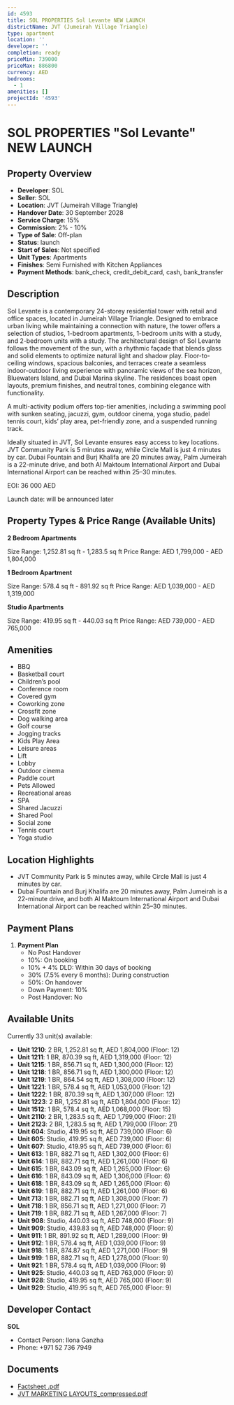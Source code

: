 ```yaml
---
id: 4593
title: SOL PROPERTIES Sol Levante NEW LAUNCH
districtName: JVT (Jumeirah Village Triangle)
type: apartment
location: ''
developer: ''
completion: ready
priceMin: 739000
priceMax: 886800
currency: AED
bedrooms:
  - 1
amenities: []
projectId: '4593'
---
```


# SOL PROPERTIES "Sol Levante" NEW LAUNCH

## Property Overview
- **Developer**: SOL
- **Seller**: SOL
- **Location**: JVT (Jumeirah Village Triangle)
- **Handover Date**: 30 September 2028
- **Service Charge**: 15%
- **Commission**: 2% - 10%
- **Type of Sale**: Off-plan
- **Status**: launch
- **Start of Sales**: Not specified
- **Unit Types**: Apartments
- **Finishes**: Semi Furnished with Kitchen Appliances
- **Payment Methods**: bank_check, credit_debit_card, cash, bank_transfer

## Description
Sol Levante is a contemporary 24-storey residential tower with retail and office spaces, located in Jumeirah Village Triangle. Designed to embrace urban living while maintaining a connection with nature, the tower offers a selection of studios, 1-bedroom apartments, 1-bedroom units with a study, and 2-bedroom units with a study. The architectural design of Sol Levante follows the movement of the sun, with a rhythmic façade that blends glass and solid elements to optimize natural light and shadow play. Floor-to-ceiling windows, spacious balconies, and terraces create a seamless indoor-outdoor living experience with panoramic views of the sea horizon, Bluewaters Island, and Dubai Marina skyline. The residences boast open layouts, premium finishes, and neutral tones, combining elegance with functionality. 

A multi-activity podium offers top-tier amenities, including a swimming pool with sunken seating, jacuzzi, gym, outdoor cinema, yoga studio, padel tennis court, kids’ play area, pet-friendly zone, and a suspended running track.

Ideally situated in JVT, Sol Levante ensures easy access to key locations. JVT Community Park is 5 minutes away, while Circle Mall is just 4 minutes by car. Dubai Fountain and Burj Khalifa are 20 minutes away, Palm Jumeirah is a 22-minute drive, and both Al Maktoum International Airport and Dubai International Airport can be reached within 25–30 minutes.

EOI: 36 000 AED

Launch date: will be announced later

## Property Types & Price Range (Available Units)
**2 Bedroom Apartments**

Size Range: 1,252.81 sq ft - 1,283.5 sq ft
Price Range: AED 1,799,000 - AED 1,804,000

**1 Bedroom Apartment**

Size Range: 578.4 sq ft - 891.92 sq ft
Price Range: AED 1,039,000 - AED 1,319,000

**Studio Apartments**

Size Range: 419.95 sq ft - 440.03 sq ft
Price Range: AED 739,000 - AED 765,000

## Amenities
- BBQ
- Basketball court
- Children’s pool
- Conference room
- Covered gym
- Coworking zone
- Crossfit zone
- Dog walking area
- Golf course
- Jogging tracks
- Kids Play Area
- Leisure areas
- Lift
- Lobby
- Outdoor cinema
- Paddle court
- Pets Allowed
- Recreational areas
- SPA
- Shared Jacuzzi
- Shared Pool
- Social zone
- Tennis court
- Yoga studio

## Location Highlights
- JVT Community Park is 5 minutes away, while Circle Mall is just 4 minutes by car.
- Dubai Fountain and Burj Khalifa are 20 minutes away, Palm Jumeirah is a 22-minute drive, and both Al Maktoum International Airport and Dubai International Airport can be reached within 25–30 minutes.

## Payment Plans
1. **Payment Plan**
   - No Post Handover
   - 10%: On booking
   - 10% + 4% DLD: Within 30 days of booking
   - 30% (7.5% every 6 months): During construction
   - 50%: On handover
   - Down Payment: 10%
   - Post Handover: No

## Available Units
Currently 33 unit(s) available:
- **Unit 1210**: 2 BR, 1,252.81 sq ft, AED 1,804,000 (Floor: 12)
- **Unit 1211**: 1 BR, 870.39 sq ft, AED 1,319,000 (Floor: 12)
- **Unit 1215**: 1 BR, 856.71 sq ft, AED 1,300,000 (Floor: 12)
- **Unit 1218**: 1 BR, 856.71 sq ft, AED 1,300,000 (Floor: 12)
- **Unit 1219**: 1 BR, 864.54 sq ft, AED 1,308,000 (Floor: 12)
- **Unit 1221**: 1 BR, 578.4 sq ft, AED 1,053,000 (Floor: 12)
- **Unit 1222**: 1 BR, 870.39 sq ft, AED 1,307,000 (Floor: 12)
- **Unit 1223**: 2 BR, 1,252.81 sq ft, AED 1,804,000 (Floor: 12)
- **Unit 1512**: 1 BR, 578.4 sq ft, AED 1,068,000 (Floor: 15)
- **Unit 2110**: 2 BR, 1,283.5 sq ft, AED 1,799,000 (Floor: 21)
- **Unit 2123**: 2 BR, 1,283.5 sq ft, AED 1,799,000 (Floor: 21)
- **Unit 604**: Studio, 419.95 sq ft, AED 739,000 (Floor: 6)
- **Unit 605**: Studio, 419.95 sq ft, AED 739,000 (Floor: 6)
- **Unit 607**: Studio, 419.95 sq ft, AED 739,000 (Floor: 6)
- **Unit 613**: 1 BR, 882.71 sq ft, AED 1,302,000 (Floor: 6)
- **Unit 614**: 1 BR, 882.71 sq ft, AED 1,261,000 (Floor: 6)
- **Unit 615**: 1 BR, 843.09 sq ft, AED 1,265,000 (Floor: 6)
- **Unit 616**: 1 BR, 843.09 sq ft, AED 1,306,000 (Floor: 6)
- **Unit 618**: 1 BR, 843.09 sq ft, AED 1,265,000 (Floor: 6)
- **Unit 619**: 1 BR, 882.71 sq ft, AED 1,261,000 (Floor: 6)
- **Unit 713**: 1 BR, 882.71 sq ft, AED 1,308,000 (Floor: 7)
- **Unit 718**: 1 BR, 856.71 sq ft, AED 1,271,000 (Floor: 7)
- **Unit 719**: 1 BR, 882.71 sq ft, AED 1,267,000 (Floor: 7)
- **Unit 908**: Studio, 440.03 sq ft, AED 748,000 (Floor: 9)
- **Unit 909**: Studio, 439.83 sq ft, AED 748,000 (Floor: 9)
- **Unit 911**: 1 BR, 891.92 sq ft, AED 1,289,000 (Floor: 9)
- **Unit 912**: 1 BR, 578.4 sq ft, AED 1,039,000 (Floor: 9)
- **Unit 918**: 1 BR, 874.87 sq ft, AED 1,271,000 (Floor: 9)
- **Unit 919**: 1 BR, 882.71 sq ft, AED 1,278,000 (Floor: 9)
- **Unit 921**: 1 BR, 578.4 sq ft, AED 1,039,000 (Floor: 9)
- **Unit 925**: Studio, 440.03 sq ft, AED 763,000 (Floor: 9)
- **Unit 928**: Studio, 419.95 sq ft, AED 765,000 (Floor: 9)
- **Unit 929**: Studio, 419.95 sq ft, AED 765,000 (Floor: 9)

## Developer Contact
**SOL**
- Contact Person: Ilona Ganzha
- Phone: +971 52 736 7949

## Documents
- [Factsheet .pdf](https://cdn.geniemap.net/2025/02/27/6RWXJaCrdBMxTNQWHmFUuMrVI0tiBayGCdv2JxRL.pdf)
- [JVT MARKETING LAYOUTS_compressed.pdf](https://cdn.geniemap.net/2025/02/27/CrLiSrrY6S5IPhkM3a6ZFK65HCgcUktTeD8CAKhb.pdf)
